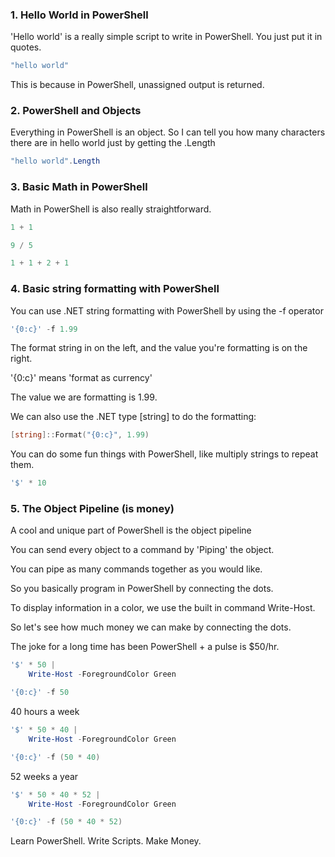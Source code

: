 ### 1. Hello World in PowerShell

 'Hello world' is a really simple script to write in PowerShell.
 You just put it in quotes.


```PowerShell
"hello world"
```
 This is because in PowerShell, unassigned output is returned.

### 2. PowerShell and Objects

 Everything in PowerShell is an object.
 So I can tell you how many characters there are in hello world just by getting the .Length

```PowerShell
"hello world".Length
```
### 3. Basic Math in PowerShell


Math in PowerShell is also really straightforward.

```PowerShell
1 + 1
```

```PowerShell
9 / 5
```

```PowerShell
1 + 1 + 2 + 1
```
### 4. Basic string formatting with PowerShell

 You can use .NET string formatting with PowerShell by using the -f operator

```PowerShell
'{0:c}' -f 1.99
```
 The format string in on the left, and the value you're formatting is on the right.

 '{0:c}' means 'format as currency'

 The value we are formatting is 1.99.

 We can also use the .NET type [string] to do the formatting:

```PowerShell
[string]::Format("{0:c}", 1.99)
```
 You can do some fun things with PowerShell, like multiply strings to repeat them.

```PowerShell
'$' * 10
```
### 5. The Object Pipeline (is money)

 A cool and unique part of PowerShell is the object pipeline

 You can send every object to a command by 'Piping' the object.

 You can pipe as many commands together as you would like.

 So you basically program in PowerShell by connecting the dots.

 To display information in a color, we use the built in command Write-Host.

 So let's see how much money we can make by connecting the dots.

 The joke for a long time has been PowerShell + a pulse is $50/hr.


```PowerShell
'$' * 50 |
    Write-Host -ForegroundColor Green
```

```PowerShell
'{0:c}' -f 50
```
 40 hours a week

```PowerShell
'$' * 50 * 40 |
    Write-Host -ForegroundColor Green
```

```PowerShell
'{0:c}' -f (50 * 40)
```
 52 weeks a year

```PowerShell
'$' * 50 * 40 * 52 |
    Write-Host -ForegroundColor Green
```

```PowerShell
'{0:c}' -f (50 * 40 * 52)
```
 Learn PowerShell.
 Write Scripts.
 Make Money.
